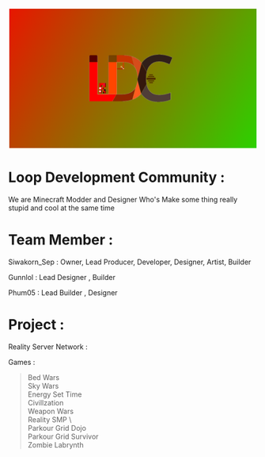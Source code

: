 <p align="center">
  <img width="500" alt="ldc wall" src="/LDCwall.png">
</p>

# Loop Development Community :
  We are Minecraft Modder and Designer Who's Make some thing really stupid and cool at the same time
  
# Team Member :
  Siwakorn_Sep : Owner, Lead Producer, Developer, Designer, Artist, Builder
  
  Gunnlol : Lead Designer , Builder
  
  Phum05 : Lead Builder , Designer

# Project :
  Reality Server Network :

  Games : 
  
  > Bed Wars \
  > Sky Wars \
  > Energy Set Time \
  > Civillzation \
  > Weapon Wars \
  > Reality SMP \         
  > Parkour Grid Dojo \
  > Parkour Grid Survivor \
  > Zombie Labrynth
